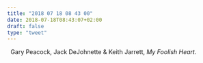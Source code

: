 ```yaml
---
title: "2018 07 18 08 43 00"
date: 2018-07-18T08:43:07+02:00
draft: false
type: "tweet"
---
```

<a href="https://itunes.apple.com/fr/album/my-foolish-heart-live-at-montreux/263899063" type="application/rss+xml" class="iconfont icon-music" title="rss"></a> &nbsp; Gary Peacock, Jack DeJohnette & Keith Jarrett, *My Foolish Heart*.
